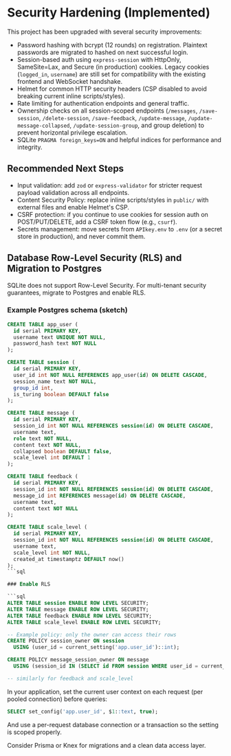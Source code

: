 # Security Hardening (Implemented)

This project has been upgraded with several security improvements:

- Password hashing with bcrypt (12 rounds) on registration. Plaintext passwords are migrated to hashed on next successful login.
- Session-based auth using `express-session` with HttpOnly, SameSite=Lax, and Secure (in production) cookies. Legacy cookies (`logged_in`, `username`) are still set for compatibility with the existing frontend and WebSocket handshake.
- Helmet for common HTTP security headers (CSP disabled to avoid breaking current inline scripts/styles).
- Rate limiting for authentication endpoints and general traffic.
- Ownership checks on all session-scoped endpoints (`/messages`, `/save-session`, `/delete-session`, `/save-feedback`, `/update-message`, `/update-message-collapsed`, `/update-session-group`, and group deletion) to prevent horizontal privilege escalation.
- SQLite `PRAGMA foreign_keys=ON` and helpful indices for performance and integrity.

## Recommended Next Steps

- Input validation: add `zod` or `express-validator` for stricter request payload validation across all endpoints.
- Content Security Policy: replace inline scripts/styles in `public/` with external files and enable Helmet's CSP.
- CSRF protection: if you continue to use cookies for session auth on POST/PUT/DELETE, add a CSRF token flow (e.g., `csurf`).
- Secrets management: move secrets from `APIkey.env` to `.env` (or a secret store in production), and never commit them.

## Database Row-Level Security (RLS) and Migration to Postgres

SQLite does not support Row-Level Security. For multi-tenant security guarantees, migrate to Postgres and enable RLS.

### Example Postgres schema (sketch)

```sql
CREATE TABLE app_user (
  id serial PRIMARY KEY,
  username text UNIQUE NOT NULL,
  password_hash text NOT NULL
);

CREATE TABLE session (
  id serial PRIMARY KEY,
  user_id int NOT NULL REFERENCES app_user(id) ON DELETE CASCADE,
  session_name text NOT NULL,
  group_id int,
  is_turing boolean DEFAULT false
);

CREATE TABLE message (
  id serial PRIMARY KEY,
  session_id int NOT NULL REFERENCES session(id) ON DELETE CASCADE,
  username text,
  role text NOT NULL,
  content text NOT NULL,
  collapsed boolean DEFAULT false,
  scale_level int DEFAULT 1
);

CREATE TABLE feedback (
  id serial PRIMARY KEY,
  session_id int NOT NULL REFERENCES session(id) ON DELETE CASCADE,
  message_id int REFERENCES message(id) ON DELETE CASCADE,
  username text,
  content text NOT NULL
);

CREATE TABLE scale_level (
  id serial PRIMARY KEY,
  session_id int NOT NULL REFERENCES session(id) ON DELETE CASCADE,
  username text,
  scale_level int NOT NULL,
  created_at timestamptz DEFAULT now()
);
```sql

### Enable RLS

```sql
ALTER TABLE session ENABLE ROW LEVEL SECURITY;
ALTER TABLE message ENABLE ROW LEVEL SECURITY;
ALTER TABLE feedback ENABLE ROW LEVEL SECURITY;
ALTER TABLE scale_level ENABLE ROW LEVEL SECURITY;

-- Example policy: only the owner can access their rows
CREATE POLICY session_owner ON session
  USING (user_id = current_setting('app.user_id')::int);

CREATE POLICY message_session_owner ON message
  USING (session_id IN (SELECT id FROM session WHERE user_id = current_setting('app.user_id')::int));

-- similarly for feedback and scale_level
```

In your application, set the current user context on each request (per pooled connection) before queries:

```sql
SELECT set_config('app.user_id', $1::text, true);
```

And use a per-request database connection or a transaction so the setting is scoped properly.

Consider Prisma or Knex for migrations and a clean data access layer.

